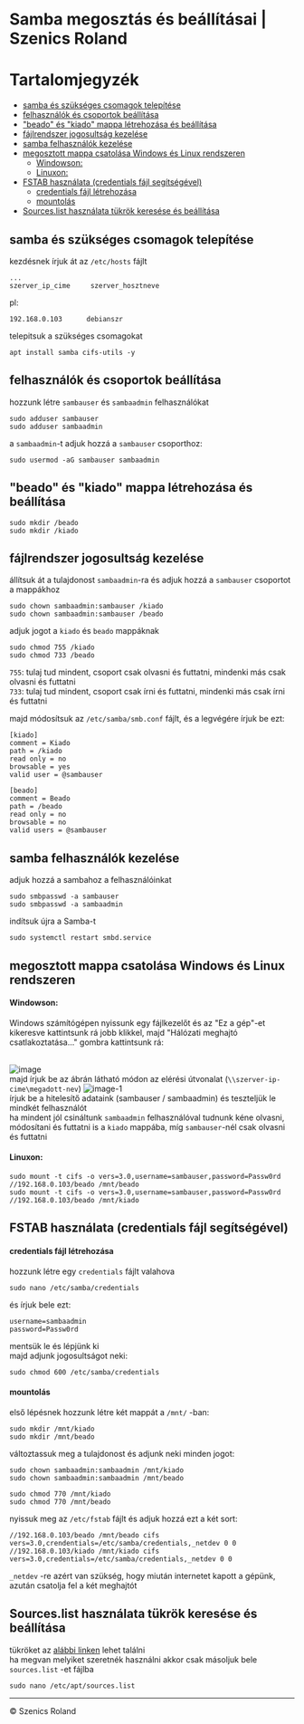 # Samba megosztás és beállításai | Szenics Roland
# Tartalomjegyzék
- [samba és szükséges csomagok telepítése](#samba-és-szükséges-csomagok-telepítése)
- [felhasználók és csoportok beállítása](#felhasználók-és-csoportok-beállítása)
- ["beado" és "kiado" mappa létrehozása és beállítása](#beado-és-kiado-mappa-létrehozása-és-beállítása)
- [fájlrendszer jogosultság kezelése](#fájlrendszer-jogosultság-kezelése)
- [samba felhasználók kezelése](#samba-felhasználók-kezelése)
- [megosztott mappa csatolása Windows és Linux rendszeren](#megosztott-mappa-csatolása-windows-és-linux-rendszeren)
    - [Windowson:](#windowson)
    - [Linuxon:](#linuxon)
- [FSTAB használata (credentials fájl segítségével)](#fstab-használata-credentials-fájl-segítségével)
    - [credentials fájl létrehozása](#credentials-fájl-létrehozása)
    - [mountolás](#mountolás)
- [Sources.list használata tükrök keresése és beállítása](#sourceslist-használata-tükrök-keresése-és-beállítása)


## samba és szükséges csomagok telepítése
kezdésnek írjuk át az `/etc/hosts` fájlt
```
...
szerver_ip_cime     szerver_hosztneve
```
pl: 
```
192.168.0.103      debianszr
```
telepitsuk a szükséges csomagokat
```
apt install samba cifs-utils -y
```

## felhasználók és csoportok beállítása
hozzunk létre `sambauser` és `sambaadmin` felhasználókat
```
sudo adduser sambauser
sudo adduser sambaadmin
```
a `sambaadmin`-t adjuk hozzá a `sambauser` csoporthoz:
```
sudo usermod -aG sambauser sambaadmin
```

## "beado" és "kiado" mappa létrehozása és beállítása
```
sudo mkdir /beado
sudo mkdir /kiado
```

## fájlrendszer jogosultság kezelése
állítsuk át a tulajdonost `sambaadmin`-ra és adjuk hozzá a `sambauser` csoportot a mappákhoz
```
sudo chown sambaadmin:sambauser /kiado
sudo chown sambaadmin:sambauser /beado
```
adjuk jogot a `kiado` és `beado` mappáknak
```
sudo chmod 755 /kiado
sudo chmod 733 /beado
```
`755`: tulaj tud mindent, csoport csak olvasni és futtatni, mindenki más csak olvasni és futtatni  
`733`: tulaj tud mindent, csoport csak írni és futtatni, mindenki más csak írni és futtatni

majd módosítsuk az `/etc/samba/smb.conf` fájlt, és a legvégére írjuk be ezt:
```
[kiado]
comment = Kiado
path = /kiado
read only = no
browsable = yes
valid user = @sambauser

[beado]
comment = Beado
path = /beado
read only = no
browsable = no
valid users = @sambauser
```

## samba felhasználók kezelése
adjuk hozzá a sambahoz a felhasználóinkat
```
sudo smbpasswd -a sambauser
sudo smbpasswd -a sambaadmin
```
indítsuk újra a Samba-t
```
sudo systemctl restart smbd.service
```
## megosztott mappa csatolása Windows és Linux rendszeren
#### Windowson:
Windows számítógépen nyissunk egy fájlkezelőt és az "Ez a gép"-et kikeresve kattintsunk rá jobb klikkel, majd "Hálózati meghajtó csatlakoztatása..." gombra kattintsunk rá:<br><br>

![image](https://gist.github.com/user-attachments/assets/1b21dc29-79b7-4b1b-b540-074525f241fb)  
majd írjuk be az ábrán látható módon az elérési útvonalat (`\\szerver-ip-cime\megadott-nev`)
![image-1](https://gist.github.com/user-attachments/assets/e1b2601d-2a0c-4bd6-9a9b-35ce427a14b7)  
írjuk be a hitelesítő adataink (sambauser / sambaadmin) és teszteljük le mindkét felhasználót  
ha mindent jól csináltunk `sambaadmin` felhasználóval tudnunk kéne olvasni, módosítani és futtatni is a `kiado` mappába, míg `sambauser`-nél csak olvasni és futtatni

#### Linuxon:
```
sudo mount -t cifs -o vers=3.0,username=sambauser,password=Passw0rd //192.168.0.103/beado /mnt/beado
sudo mount -t cifs -o vers=3.0,username=sambauser,password=Passw0rd //192.168.0.103/beado /mnt/kiado
```

## FSTAB használata (credentials fájl segítségével)
#### credentials fájl létrehozása
hozzunk létre egy `credentials` fájlt valahova
```
sudo nano /etc/samba/credentials
```
és írjuk bele ezt:
```
username=sambaadmin
password=Passw0rd
```
mentsük le és lépjünk ki  
majd adjunk jogosultságot neki:
```
sudo chmod 600 /etc/samba/credentials
```
#### mountolás
első lépésnek hozzunk létre két mappát a `/mnt/` -ban:
```
sudo mkdir /mnt/kiado
sudo mkdir /mnt/beado
```
változtassuk meg a tulajdonost és adjunk neki minden jogot:
```
sudo chown sambaadmin:sambaadmin /mnt/kiado
sudo chown sambaadmin:sambaadmin /mnt/beado

sudo chmod 770 /mnt/kiado
sudo chmod 770 /mnt/beado
```
nyissuk meg az `/etc/fstab` fájlt és adjuk hozzá ezt a két sort:
```
//192.168.0.103/beado /mnt/beado cifs vers=3.0,crendentials=/etc/samba/credentials,_netdev 0 0
//192.168.0.103/kiado /mnt/kiado cifs vers=3.0,credentials=/etc/samba/credentials,_netdev 0 0
```
`_netdev` -re azért van szükség, hogy miután internetet kapott a gépünk, azután csatolja fel a két meghajtót

## Sources.list használata tükrök keresése és beállítása
tükröket az [alábbi linken](https://wiki.debian.org/SourcesList) lehet találni  
ha megvan melyiket szeretnék használni akkor csak másoljuk bele `sources.list` -et fájlba
```
sudo nano /etc/apt/sources.list
```
<hr>
© Szenics Roland